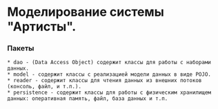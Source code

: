 # Моделирование системы "Артисты".

### Пакеты
    * dao - (Data Access Object) содержит классы для работы с наборами данных.
    * model - содержит классы с реализацией модели данных в виде POJO.
    * reader - содержит классы для чтения данных из внешних потоков (консоль, файл, и т.п.).
    * persistence - содержит классы для работы с физическим хранилищем данных: оперативная память, файл, база данных и т.п.
